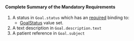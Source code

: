 #### Complete Summary of the Mandatory Requirements

1.  A status in `Goal.status` which has an [required](http://build.fhir.org/terminologies.html#required) binding to:
    -   [GoalStatus] value set.
1.  A  text description in `Goal.description.text`
1.  A patient reference in `Goal.subject`

  [GoalStatus]: http://build.fhir.org/valueset-goal-status.html

